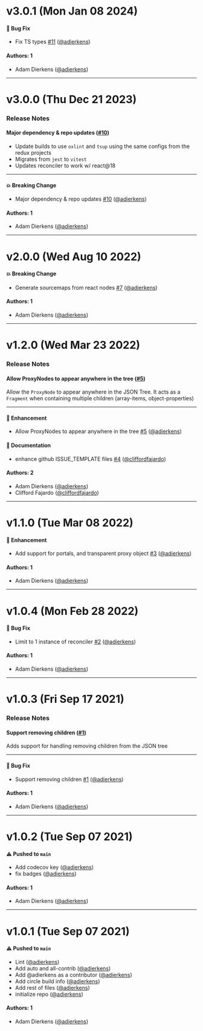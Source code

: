 # v3.0.1 (Mon Jan 08 2024)

#### 🐛 Bug Fix

- Fix TS types [#11](https://github.com/intuit/react-json-reconciler/pull/11) ([@adierkens](https://github.com/adierkens))

#### Authors: 1

- Adam Dierkens ([@adierkens](https://github.com/adierkens))

---

# v3.0.0 (Thu Dec 21 2023)

### Release Notes

#### Major dependency & repo updates ([#10](https://github.com/intuit/react-json-reconciler/pull/10))

- Update builds to use `oxlint` and `tsup` using the same configs from the redux projects
- Migrates from `jest` to `vitest`
- Updates reconciler to work w/ react@18

---

#### 💥 Breaking Change

- Major dependency & repo updates [#10](https://github.com/intuit/react-json-reconciler/pull/10) ([@adierkens](https://github.com/adierkens))

#### Authors: 1

- Adam Dierkens ([@adierkens](https://github.com/adierkens))

---

# v2.0.0 (Wed Aug 10 2022)

#### 💥 Breaking Change

- Generate sourcemaps from react nodes [#7](https://github.com/intuit/react-json-reconciler/pull/7) ([@adierkens](https://github.com/adierkens))

#### Authors: 1

- Adam Dierkens ([@adierkens](https://github.com/adierkens))

---

# v1.2.0 (Wed Mar 23 2022)

### Release Notes

#### Allow ProxyNodes to appear anywhere in the tree ([#5](https://github.com/intuit/react-json-reconciler/pull/5))

Allow the `ProxyNode` to appear anywhere in the JSON Tree. It acts as a `Fragment` when containing multiple children (array-items, object-properties)

---

#### 🚀 Enhancement

- Allow ProxyNodes to appear anywhere in the tree [#5](https://github.com/intuit/react-json-reconciler/pull/5) ([@adierkens](https://github.com/adierkens))

#### 📝 Documentation

- enhance github ISSUE_TEMPLATE files [#4](https://github.com/intuit/react-json-reconciler/pull/4) ([@cliffordfajardo](https://github.com/cliffordfajardo))

#### Authors: 2

- Adam Dierkens ([@adierkens](https://github.com/adierkens))
- Clifford Fajardo  ([@cliffordfajardo](https://github.com/cliffordfajardo))

---

# v1.1.0 (Tue Mar 08 2022)

#### 🚀 Enhancement

- Add support for portals, and transparent proxy object [#3](https://github.com/intuit/react-json-reconciler/pull/3) ([@adierkens](https://github.com/adierkens))

#### Authors: 1

- Adam Dierkens ([@adierkens](https://github.com/adierkens))

---

# v1.0.4 (Mon Feb 28 2022)

#### 🐛 Bug Fix

- Limit to 1 instance of reconciler [#2](https://github.com/intuit/react-json-reconciler/pull/2) ([@adierkens](https://github.com/adierkens))

#### Authors: 1

- Adam Dierkens ([@adierkens](https://github.com/adierkens))

---

# v1.0.3 (Fri Sep 17 2021)

### Release Notes

#### Support removing children ([#1](https://github.com/intuit/react-json-reconciler/pull/1))

Adds support for handling removing children from the JSON tree

---

#### 🐛 Bug Fix

- Support removing children [#1](https://github.com/intuit/react-json-reconciler/pull/1) ([@adierkens](https://github.com/adierkens))

#### Authors: 1

- Adam Dierkens ([@adierkens](https://github.com/adierkens))

---

# v1.0.2 (Tue Sep 07 2021)

#### ⚠️ Pushed to `main`

- Add codecov key ([@adierkens](https://github.com/adierkens))
- fix badges ([@adierkens](https://github.com/adierkens))

#### Authors: 1

- Adam Dierkens ([@adierkens](https://github.com/adierkens))

---

# v1.0.1 (Tue Sep 07 2021)

#### ⚠️ Pushed to `main`

- Lint ([@adierkens](https://github.com/adierkens))
- Add auto and all-contrib ([@adierkens](https://github.com/adierkens))
- Add @adierkens as a contributor ([@adierkens](https://github.com/adierkens))
- Add circle build info ([@adierkens](https://github.com/adierkens))
- Add rest of files ([@adierkens](https://github.com/adierkens))
- initialize repo ([@adierkens](https://github.com/adierkens))

#### Authors: 1

- Adam Dierkens ([@adierkens](https://github.com/adierkens))
